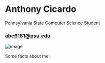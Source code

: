 # Anthony Cicardo 
Pennsylvania State Computer Science Student 
### abc6181@psu.edu 

![image](https://user-images.githubusercontent.com/69987069/158298316-5c0d871b-e1c6-4b54-816b-9d8bd0fccbbf.png)



Some facts about me: 








